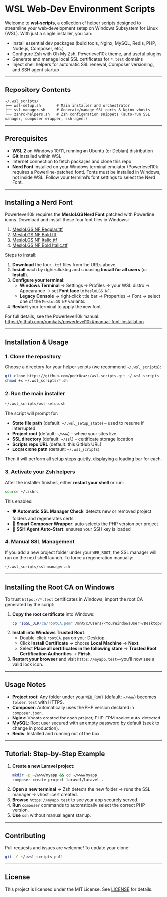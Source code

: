 # WSL Web‑Dev Environment Scripts

Welcome to **wsl‑scripts**, a collection of helper scripts designed to streamline your web‑development setup on Windows Subsystem for Linux (WSL). With just a single installer, you can:

- Install essential dev packages (build tools, Nginx, MySQL, Redis, PHP, Node.js, Composer, etc.)
- Configure Zsh with Oh My Zsh, Powerlevel10k theme, and useful plugins
- Generate and manage local SSL certificates for `*.test` domains
- Inject shell helpers for automatic SSL renewal, Composer versioning, and SSH agent startup

---

## Repository Contents

```text
~/.wsl_scripts/
├── wsl-setup.sh       # Main installer and orchestrator
├── ssl-manager.sh     # Generate/manage SSL certs & Nginx vhosts
└── zshrc-helpers.sh   # Zsh configuration snippets (auto-run SSL manager, composer wrapper, ssh-agent)
```

---

## Prerequisites

- **WSL 2** on Windows 10/11, running an Ubuntu (or Debian) distribution
- **Git** installed within WSL
- Internet connection to fetch packages and clone this repo
- **Nerd Font** installed on your Windows terminal emulator (Powerlevel10k requires a Powerline-patched font). Fonts must be installed in Windows, not inside WSL. Follow your terminal’s font settings to select the Nerd Font.

---

## Installing a Nerd Font

Powerlevel10k requires the **MesloLGS Nerd Font** patched with Powerline icons. Download and install these four font files in Windows:

1. [MesloLGS NF Regular.ttf](https://github.com/romkatv/powerlevel10k-media/raw/master/MesloLGS%20NF%20Regular.ttf)
2. [MesloLGS NF Bold.ttf](https://github.com/romkatv/powerlevel10k-media/raw/master/MesloLGS%20NF%20Bold.ttf)
3. [MesloLGS NF Italic.ttf](https://github.com/romkatv/powerlevel10k-media/raw/master/MesloLGS%20NF%20Italic.ttf)
4. [MesloLGS NF Bold Italic.ttf](https://github.com/romkatv/powerlevel10k-media/raw/master/MesloLGS%20NF%20Bold%20Italic.ttf)

Steps to install:

1. **Download** the four `.ttf` files from the URLs above.
2. **Install** each by right‑clicking and choosing **Install for all users** (or **Install**).
3. **Configure your terminal**:
   - **Windows Terminal** → Settings → Profiles → your WSL distro → Appearance → set **Font face** to `MesloLGS NF`.
   - **Legacy Console** → right‑click title bar → Properties → Font → select one of the `MesloLGS NF` variants.
4. **Restart** your terminal to apply the new font.

For full details, see the Powerlevel10k manual:
https://github.com/romkatv/powerlevel10k#manual-font-installation

---

## Installation & Usage

### 1. Clone the repository

Choose a directory for your helper scripts (we recommend `~/.wsl_scripts`):

```bash
git clone https://github.com/pedr0cazz/wsl-scripts.git ~/.wsl_scripts
chmod +x ~/.wsl_scripts/*.sh
```

### 2. Run the main installer

```bash
~/.wsl_scripts/wsl-setup.sh
```

The script will prompt for:

- **State file path** (default: `~/.wsl_setup_state`) – used to resume if interrupted
- **Project root** (default: `~/www`) – where your sites live
- **SSL directory** (default: `~/ssl`) – certificate storage location
- **Scripts repo URL** (default: this GitHub URL)
- **Local clone path** (default: `~/.wsl_scripts`)

Then it will perform all setup steps quietly, displaying a loading bar for each.

### 3. Activate your Zsh helpers

After the installer finishes, either **restart your shell** or run:

```bash
source ~/.zshrc
```

This enables:

- 🛡 **Automatic SSL Manager Check**: detects new or removed project folders and regenerates certs
- 🚀 **Smart Composer Wrapper**: auto-selects the PHP version per project
- 🔑 **SSH Agent Auto-Start**: ensures your SSH key is loaded

### 4. Manual SSL Management

If you add a new project folder under your `WEB_ROOT`, the SSL manager will run on the next shell launch. To force a regeneration manually:

```bash
~/.wsl_scripts/ssl-manager.sh
```

---

## Installing the Root CA on Windows

To trust `https://*.test` certificates in Windows, import the root CA generated by the script:

1. **Copy the root certificate** into Windows:
   ```bash
   cp "$SSL_DIR/ca/rootCA.pem" /mnt/c/Users/<YourWindowsUser>/Desktop/rootCA.pem
   ```
2. **Install into Windows Trusted Root**:
   - Double-click `rootCA.pem` on your Desktop.
   - Click **Install Certificate** → choose **Local Machine** → **Next**.
   - Select **Place all certificates in the following store** → **Trusted Root Certification Authorities** → **Finish**.
3. **Restart your browser** and visit `https://myapp.test`—you’ll now see a valid lock icon.

---

## Usage Notes

- **Project root**: Any folder under your `WEB_ROOT` (default: `~/www`) becomes `folder.test` with HTTPS.
- **Composer**: Automatically uses the PHP version declared in `composer.json`.
- **Nginx**: Vhosts created for each project; PHP-FPM socket auto-detected.
- **MySQL**: Root user secured with an empty password by default (seek to change in production).
- **Redis**: Installed and running out of the box.

---

## Tutorial: Step‑by‑Step Example

1. **Create a new Laravel project**:
   ```bash
   mkdir -p ~/www/myapp && cd ~/www/myapp
   composer create-project laravel/laravel .
   ```
2. **Open a new terminal** → Zsh detects the new folder → runs the SSL manager → vhost+cert created.
3. **Browse** `https://myapp.test` to see your app securely served.
4. **Run** `composer` commands to automatically select the correct PHP version.
5. **Use** `ssh` without manual agent startup.

---

## Contributing

Pull requests and issues are welcome! To update your clone:

```bash
git -C ~/.wsl_scripts pull
```

---

## License

This project is licensed under the MIT License. See [LICENSE](./LICENSE) for details.
